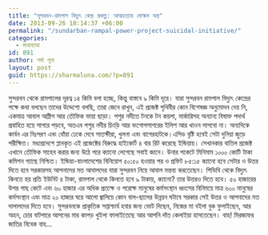 ```yaml
---
title: "সুন্দরবন-রামপাল বিদ্যুৎ কেন্দ্র প্রকল্প: আত্মহত্যার মোক্ষম অস্ত্র"
date: 2013-09-26 18:14:37 +06:00
permalink: "/sundarban-rampal-power-project-suicidal-initiative/"
categories:
  - মাথাব্যাথা
id: 891
author: শর্মা লুনা
layout: post
guid: https://sharmaluna.com/?p=891
---
```


সুন্দরবন থেকে রামপালের দূরত্ব ১৪ কিমি বলা হচ্ছে, কিন্তু বাস্তবে ৯ কিমি দূরে। যারা সুন্দরবন রামপাল বিদ্যুৎ কেন্দ্রের পক্ষে কথা বলছেন তাদের উদ্দেশ্যে বলছি, তারা জেনে রাখুন, এই প্রজেক্ট পৃথিবীর কোন বিশেষজ্ঞ অনুমোদন দেয় নি, একমাত্র আবাল আম্লীগ আর তৌফিক ভায়া ছাড়া। পশুর নদীতে টনকে টন কয়লা, মার্কারিসহ অন্যান্য বিষাক্ত পদার্থ প্রবাহিত হয়ে সাগরে পড়বে, অতএব পশুর নদীর চিংড়ি আর বংগোপসাগরের ইলিশ আর খাওন লাগবো না। অন্যদিকে কার্বন এর নিঃসরণ এবং ধোঁয়া ঢেকে দেবে সাতক্ষীরা, খুলনা এবং বাগেরহাটকে।এসিড বৃষ্টি হবেই সেটা দুনিয়া জুড়ে পরীক্ষিত। মধ্যপ্রদেশে প্লানকৃত এই প্রজেক্টের বিরুদ্ধে হাইকোর্ট ৪ বার রিট করেছে ইন্ডিয়ায়। সেখানকার বাতিল প্রজেক্ট এখানে তৌফিক সাহেব করার জন্য উঠে পরে ক্যানো লেগেছে সবাই জানে। উনার পকেটে মিনিমাম ১০০০ কোটি টাকা কমিশন গ্যাছে নিশ্চিত। ইন্ডিয়া-বাংলাদেশের বিনিয়োগ ৫০:৫০ হওয়ার পর ও প্রফিট ৮৫:১৫ ক্যানো হবে সেটার ও উত্তর দিতে হবে সরকারসহ আপনাদের মত আবালদের যারা সুন্দরবন নিয়ে আবাল মন্তব্য করতেছেন। পিডিবি থেকে বিদ্যুৎ কিনতে হয় প্রতি ইউনিট ৪ টাকা, রামপাল থেকে কিনতে হবে ৯ টাকায়, ক্যানো? তার উত্তরও দিতে হবে। ৫০ হাজারের উপর গাছ কেটে এবং ৬০ হাজার এর অধিক প্রত্যক্ষ ও পরোক্ষ মানুষের কর্মসংস্থান ধ্বংসের বিনিময়ে মাত্র ৬০০ মানুষের কর্মসংস্থান এবং মাত্র ২০ হাজার ঘরে আলো জ্বালিয়ে কোন বাল-ছালের উন্নয়ন ঘটাবে সরকার সেই উত্তর ও আপনাদের মত দালালদের দিতে হবে। সুন্দরবনকে প্রাকৃতিক সপ্তাশ্চার্য হবার জন্য ভোট দিছেন, নিজের মা বইলা বুক ফুলাইছেন, আর অহন, চোর বাটপারে আপনের মার কাপড় খুইলা ফালাইতেছে আর আপনি দাঁত কেলাইয়া হাসতেছেন। বাহ! মিরজাফর জাতির বিবেক বাহ…
